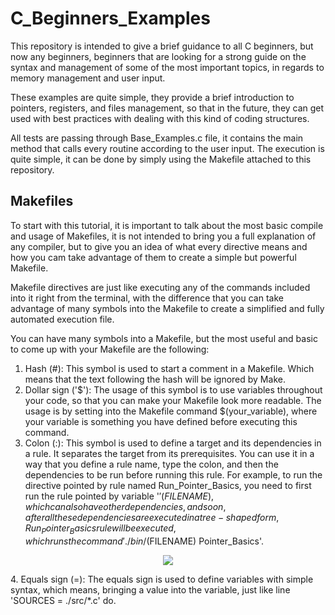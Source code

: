 # C_Beginners_Examples
This repository is intended to give a brief guidance to all C beginners, but now any beginners, beginners that are looking for a strong guide on the syntax and management of some of the most important topics, in regards to memory management and user input.

These examples are quite simple, they provide a brief introduction to pointers, registers, and files management, so that in the future, they can get used with best practices with dealing with this kind of coding structures.

All tests are passing through Base_Examples.c file, it contains the main method that calls every routine according to the user input. The execution is quite simple, it can be done by simply using the Makefile attached to this repository.

## Makefiles

To start with this tutorial, it is important to talk about the most basic compile and usage of Makefiles, it is not intended to bring you a full explanation of any compiler, but to give you an idea of what every directive means and how you cam take advantage of them to create a simple but powerful Makefile.

Makefile directives are just like executing any of the commands included into it right from the terminal, with the difference that you can take advantage of many symbols into the Makefile to create a simplified and fully automated execution file.

You can have many symbols into a Makefile, but the most useful and basic to come up with your Makefile are the following:
1. Hash (#): This symbol is used to start a comment in a Makefile. Which means that the text following the hash will be ignored by Make.
2. Dollar sign ('$'): The usage of this symbol is to use variables throughout your code, so that you can make your Makefile look more readable. The usage is by setting into the Makefile command $(your_variable), where your variable is something you have defined before executing this command.
3. Colon (:): This symbol is used to define a target and its dependencies in a rule. It separates the target from its prerequisites. You can use it in a way that you define a rule name, type the colon, and then the dependencies to be run before running this rule. For example, to run the directive pointed by rule named Run_Pointer_Basics, you need to first run the rule pointed by variable '$'(FILENAME), which can also have other dependencies, and so on, after all these dependencies are executed in a tree-shaped form, Run_Pointer_Basics rule will be executed, which runs the command './bin/$(FILENAME) Pointer_Basics'.
<p align="center">
  <img src="https://github.com/trejkev/C_Beginners_Examples/assets/18760154/47b0d3dd-3c60-41f5-b1bc-294e6346950b" />
</p>
4. Equals sign (=): The equals sign is used to define variables with simple syntax, which means, bringing a value into the variable, just like line 'SOURCES = ./src/*.c' do. 
